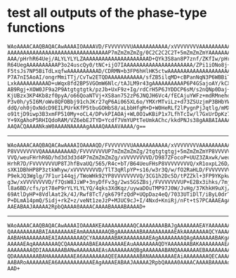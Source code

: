 # test all outputs of the phase-type functions

    WAoAAAACAAQBAQACAwAAAAIOAAAAVD/FVVVVVVVUAAAAAAAAAAA/xVVVVVVVVAAAAAAAAAAA
    AAAAAAAAAAAAAAAAAAAAAAAAAAAAAAAAP7mZmZmZmZg/0C2C2C2C2T+5mZmZmZmYAAAAAAAA
    AAA/pHrhR64Uej/ALYLYLYLZAAAAAAAAAAAAAAAAAAAAAD+QYk3S8an8P7znf/ZKfIw/pHrh
    R64UegAAAAAAAAAAP3o24uscQy0/tNC+ijO7IAAAAAAAAAAAAAAAAAAAAAA/ZPi1iONo8j+w
    F5tsJs7NP5BiTdLxqfwAAAAAAAAAAD/CDRMN+b3FP6hHlHK5ctwAAAAAAAAAAAAAAAAAAAAA
    P7A7nI5AoAI/ongrMmiTTj/CvTw2ETQDAAAAAAAAAAA/sfZB5ilqMD+cBPanNqN3P6WBBiTd
    LxkAAAAAAAAAAD+uWqx8fd2BP5VGOmW6Nlc/tAJLM9r43gAAAAAAAAAAP6P4GSajoAY/kCXM
    AB9Rgj+XOW0JF9a2P9Atgtgtgtk/pzJb+UxF9z+Ig/rdCrH5P6JYDDCP6sM/s2nQNp0Daj+k
    KjUBzx3KP4Kb8zf0pyA/o66QoaNTVj+XS8an752zP6JNQJH6Vc4/fECAjuYWFz+mdRMnehdz
    P3v0h/y5I6M/oWv8QFOBbj91chJKr27qP6Ai065XL6o/YMXrMTviLz+d73ZSUzjmP3BHbYW2
    ddQ/oh0jOxNdcD9EILPUrkKfP5tbuGOHbS8/aLbbHfgM+D+W0HeRLf2lPygnPjJqtlg/mMXA
    o91tjD9iwp3B3xmFP510My+oCL4/DPvkPIAOAj+WL0O1wKBiP1x7LfhTcIw/l7GxUrDpKz7x
    Y+9XgAhoP5RHIQdoRAM/VZ6ebEJTYD+Ycdf7VmYUPtTeUmkAChc/kkdPNJs38gAABAIAAAAB
    AAQACQAAAANkaW0AAAANAAAAAgAAAAQAAAAVAAAA/g==

---

    WAoAAAACAAQBAQACAwAAAAIOAAAAQD/FVVVVVVVUAAAAAAAAAAA/xVVVVVVVVAAAAAAAAAAA
    P8VVVVVVVVQAAAAAAAAAAD/FVVVVVVVUP7mZmZmZmZg/2tgtgtgtgj+5mZmZmZmYP8VVVVVV
    VVQ/weuFHrhR6D/hd3d3d3d4P7mZmZmZmZg/xVVVVVVVVD/D987ZFocoP+UUZ3ZAxwk/weuF
    HrhR7D/FVVVVVVVUP8TJhfBvaUQ/565/R4c+bT/B64UeuFHsP8VVVVVVVVQ/xR1oxpL26D/p
    sXK1DBhHP8P3ztkWhyw/xVVVVVVVVD/TlT3qRlpYP+s16/w3r3Q/w/fO2RaHLD/FVVVVVVVU
    P9ekJQ3Wglg/7F1ur144qj/TWoWHk92YP8VVVVVVVVQ/3CG1h2Dc5D/tPZZkl+3FP9YKpkwv
    g3w/xVVVVVVVVD/f7QsW8JiWP+3nyDfFv3g/2ws5GSZBsj/FVVVVVVVUP+E2Bx3ihks/7mj2
    l8a6BD/cfs/pt78eP9rYLYLYLYQ/4qks3XdKqz/uywaDOuTMP97J0W/JvHg/37KhkH9uXj/j
    69AtlDyHP+8VdlAat2k/4J/Rwf8TcT/gk679fzQdP+UQpDaz4eQ/7033UTiDlT/iByL0drTo
    P+DLmA14pmQ/5idj+rkZ+z/veNt1zeJzP+MJUC9cJ+I/4Nxd+KniRj/nFt+tS7PCAAAEAgAA
    AAEABAAJAAAAA2RpbQAAAA0AAAACAAAABAAAABAAAAD+

---

    WAoAAAACAAQBAQACAwAAAAIOAAAAKEAAAAAAAAAAQCAAAAAAAABAJgAAAAAAAEAYAAAAAAAA
    QAAAAAAAAABAIAAAAAAAAEAmAAAAAAAAQBgAAAAAAABAAAAAAAAAAEAkAAAAAAAAQCYAAAAA
    AABAHAAAAAAAAEAIAAAAAAAAQCYAAAAAAABAKAAAAAAAAEAgAAAAAAAAQAgAAAAAAABAKgAA
    AAAAAEAqAAAAAAAAQCQAAAAAAABAEAAAAAAAAEAuAAAAAAAAQDYAAAAAAABAKAAAAAAAAEAU
    AAAAAAAAQDIAAAAAAABANwAAAAAAAEAsAAAAAAAAQBgAAAAAAABANQAAAAAAAEBAAAAAAAAA
    QDAAAAAAAABAHAAAAAAAAEA6AAAAAAAAQEEAAAAAAABANAAAAAAAAEAiAAAAAAAAQECAAAAA
    AABARoAAAAAAAEA6AAAAAAAAAAAEAgAAAAEABAAJAAAAA2RpbQAAAA0AAAACAAAABAAAAAoA
    AAD+

